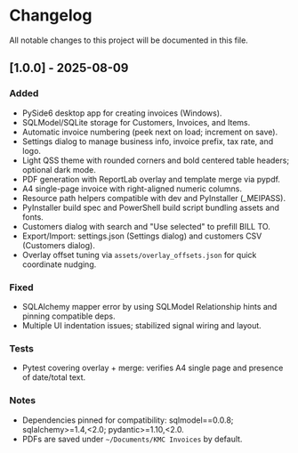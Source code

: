 # Changelog

All notable changes to this project will be documented in this file.

## [1.0.0] - 2025-08-09

### Added

- PySide6 desktop app for creating invoices (Windows).
- SQLModel/SQLite storage for Customers, Invoices, and Items.
- Automatic invoice numbering (peek next on load; increment on save).
- Settings dialog to manage business info, invoice prefix, tax rate, and logo.
- Light QSS theme with rounded corners and bold centered table headers; optional dark mode.
- PDF generation with ReportLab overlay and template merge via pypdf.
- A4 single-page invoice with right-aligned numeric columns.
- Resource path helpers compatible with dev and PyInstaller (_MEIPASS).
- PyInstaller build spec and PowerShell build script bundling assets and fonts.
- Customers dialog with search and "Use selected" to prefill BILL TO.
- Export/Import: settings.json (Settings dialog) and customers CSV (Customers dialog).
- Overlay offset tuning via `assets/overlay_offsets.json` for quick coordinate nudging.

### Fixed

- SQLAlchemy mapper error by using SQLModel Relationship hints and pinning compatible deps.
- Multiple UI indentation issues; stabilized signal wiring and layout.

### Tests

- Pytest covering overlay + merge: verifies A4 single page and presence of date/total text.

### Notes

- Dependencies pinned for compatibility: sqlmodel==0.0.8; sqlalchemy>=1.4,<2.0; pydantic>=1.10,<2.0.
- PDFs are saved under `~/Documents/KMC Invoices` by default.
